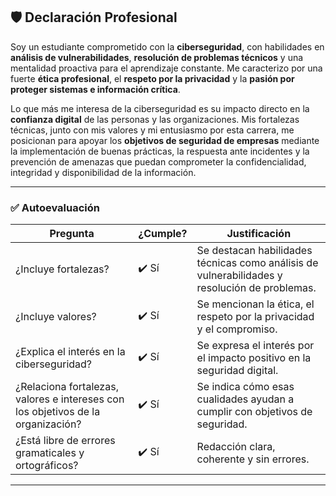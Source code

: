 
## 🛡️ Declaración Profesional

Soy un estudiante comprometido con la **ciberseguridad**, con habilidades en **análisis de vulnerabilidades**, **resolución de problemas técnicos** y una mentalidad proactiva para el aprendizaje constante. Me caracterizo por una fuerte **ética profesional**, el **respeto por la privacidad** y la **pasión por proteger sistemas e información crítica**.

Lo que más me interesa de la ciberseguridad es su impacto directo en la **confianza digital** de las personas y las organizaciones. Mis fortalezas técnicas, junto con mis valores y mi entusiasmo por esta carrera, me posicionan para apoyar los **objetivos de seguridad de empresas** mediante la implementación de buenas prácticas, la respuesta ante incidentes y la prevención de amenazas que puedan comprometer la confidencialidad, integridad y disponibilidad de la información.

---

### ✅ **Autoevaluación**

|Pregunta|¿Cumple?|Justificación|
|---|---|---|
|¿Incluye fortalezas?|✔️ Sí|Se destacan habilidades técnicas como análisis de vulnerabilidades y resolución de problemas.|
|¿Incluye valores?|✔️ Sí|Se mencionan la ética, el respeto por la privacidad y el compromiso.|
|¿Explica el interés en la ciberseguridad?|✔️ Sí|Se expresa el interés por el impacto positivo en la seguridad digital.|
|¿Relaciona fortalezas, valores e intereses con los objetivos de la organización?|✔️ Sí|Se indica cómo esas cualidades ayudan a cumplir con objetivos de seguridad.|
|¿Está libre de errores gramaticales y ortográficos?|✔️ Sí|Redacción clara, coherente y sin errores.|

---
